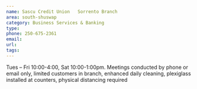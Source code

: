 ```yaml
---
name: Sascu Credit Union   Sorrento Branch
area: south-shuswap
category: Business Services & Banking
type: 
phone: 250-675-2361
email: 
url: 
tags:
---
```


Tues – Fri 10:00-4:00, Sat 10:00-1:00pm. Meetings conducted by phone or email only, limited customers in branch, enhanced daily cleaning, plexiglass installed at counters, physical distancing required